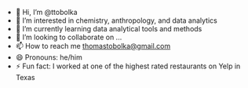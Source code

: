 - 👋 Hi, I’m @ttobolka
- 👀 I’m interested in chemistry, anthropology, and data analytics 
- 🌱 I’m currently learning data analytical tools and methods
- 💞️ I’m looking to collaborate on ...
- 📫 How to reach me thomastobolka@gmail.com
- 😄 Pronouns: he/him
- ⚡ Fun fact: I worked at one of the highest rated restaurants on Yelp in Texas

<!---
ttobolka/ttobolka is a ✨ special ✨ repository because its `README.md` (this file) appears on your GitHub profile.
You can click the Preview link to take a look at your changes.
--->
